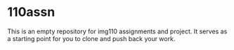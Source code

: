 # 110assn
This is an empty repository for img110 assignments and project. It serves as a starting point for you to clone and push back your work.
